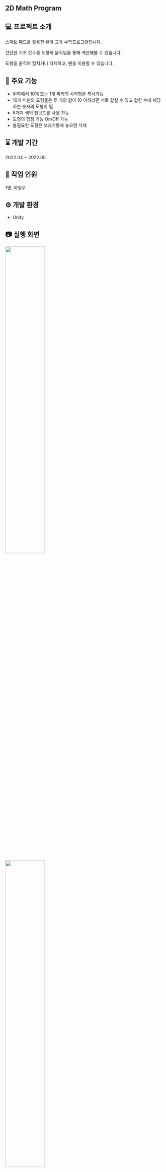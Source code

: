 ## 2D Math Program

## 💻 프로젝트 소개
스마트 패드를 활용한 유아 교육 수학프로그램입니다.

간단한 기초 산수를 도형의 움직임을 통해 계산해볼 수 있습니다.

도형을 움직여 합치거나 삭제하고, 펜을 이용할 수 있습니다.




## 📌 주요 기능

* 왼쪽에서 10개 또는 1개 짜리의 사각형을 복사가능
* 10개 미만의 도형들은 두 개의 합이 10 이하라면 서로 합칠 수 있고 합한 수에 해당하는 숫자의 도형이 됨
* 8가지 색의 펜모드를 사용 가능
* 도형의 합침 기능 On/Off 가능
* 불필요한 도형은 쓰레기통에 놓으면 삭제





## :hourglass: 개발 기간
2022.04 ~ 2022.05
## 🏃 작업 인원
1명, 하철우


## ⚙️ 개발 환경
* Unity



## :camera: 실행 화면

<img src = "https://user-images.githubusercontent.com/84338927/216570320-6dbf92fa-b766-45a3-a20d-4f25264ab0f5.PNG" width="50%" height="50%">
<img src = "https://user-images.githubusercontent.com/84338927/216570343-a36043e9-3a10-41f6-8908-0c0171e9fbd7.PNG" width="50%" height="50%">




## 🎥 플레이 영상
[YouTube ⏯️](https://youtu.be/xq9QwuGJtns)
